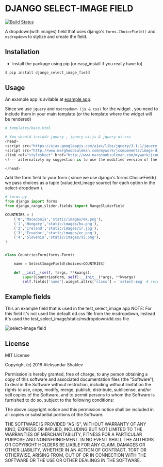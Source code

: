 # DJANGO SELECT-IMAGE FIELD

<snippet>
  <content>

[![Build Status](https://travis-ci.org/Chive/django-multiupload.svg?branch=master)](https://travis-ci.org/Chive/django-multiupload)


A dropdown(with images) field that uses django's ```forms.ChoiceField()``` and ```msdropdown``` to stylize and create the field. 

## Installation

* Install the package using pip (or easy_install if you really have to)

```bash
$ pip install django_select_image_field
```

## Usage

An example app is avilable at [example app](https://github.com/shakle17/django_select_image_field/tree/master/test_select_image).


Since we use ```jquery``` and ```msdropdown (js & css)``` for the widget , you need to include them in your main template (or the template where the widget will be rendered)

```python
# templates/base.html

# You should include jquery , jquery-ui.js & jquery-ui.css
<head>
<script src="https://ajax.googleapis.com/ajax/libs/jquery/3.1.1/jquery.min.js"></script>
<script src="http://www.marghoobsuleman.com/mywork/jcomponents/image-dropdown/samples/js/msdropdown/jquery.dd.min.js"></script>
<link rel="stylesheet" href="http://www.marghoobsuleman.com/mywork/jcomponents/image-dropdown/samples/css/msdropdown/dd.css">
<!--- alternativly my suggestion is to use the modified version of the css file ( dd.css ) that you can find in test_select_image/static/msdropdown/dd.css --->

</head>
```

Add the form field to your form ( since we use django's forms.ChoiceField() we pass choices as a tuple (value,text,image source) for each option in the select-dropdown ).

```python
# forms.py
from django import forms
from django_range_slider.fields import RangeSliderField

COUNTRIES = (
    ('0','Macedonia','static/images/mk.png'),
    ('1','Hungary','static/images/hu.png'),
    ('2','Ireland','static/images/ir.jpg'),
    ('3','Ecuador','static/images/ec.png'),
    ('4','Slovenia','static/images/si.png'),
)


class CountriesForm(forms.Form):

    name = SelectImageField(choices=COUNTRIES)

    def __init__(self, *args, **kwargs):
        super(CountriesForm, self).__init__(*args, **kwargs)
        self.fields['name'].widget.attrs['class'] = 'select-img' # select-img class is used to mark the field as SELECT-IMAGE
```


## Example fields

This an example field that is used in the test_select_image app
NOTE: For this field it's not used the default dd.css file from the msdropdown, instead it's used the test_select_image/static/msdropdown/dd.css file

![select-image field](https://s27.postimg.org/i9xa4grb7/Screenshot_from_2017_01_26_02_56_44.png)


## License
MIT License

Copyright (c) 2016 Aleksandar Shaklev

Permission is hereby granted, free of charge, to any person obtaining a copy
of this software and associated documentation files (the "Software"), to deal
in the Software without restriction, including without limitation the rights
to use, copy, modify, merge, publish, distribute, sublicense, and/or sell
copies of the Software, and to permit persons to whom the Software is
furnished to do so, subject to the following conditions:

The above copyright notice and this permission notice shall be included in all
copies or substantial portions of the Software.

THE SOFTWARE IS PROVIDED "AS IS", WITHOUT WARRANTY OF ANY KIND, EXPRESS OR
IMPLIED, INCLUDING BUT NOT LIMITED TO THE WARRANTIES OF MERCHANTABILITY,
FITNESS FOR A PARTICULAR PURPOSE AND NONINFRINGEMENT. IN NO EVENT SHALL THE
AUTHORS OR COPYRIGHT HOLDERS BE LIABLE FOR ANY CLAIM, DAMAGES OR OTHER
LIABILITY, WHETHER IN AN ACTION OF CONTRACT, TORT OR OTHERWISE, ARISING FROM,
OUT OF OR IN CONNECTION WITH THE SOFTWARE OR THE USE OR OTHER DEALINGS IN THE
SOFTWARE.

</content>
</snippet>
